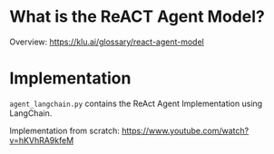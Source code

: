 # What is the ReACT Agent Model?

Overview: https://klu.ai/glossary/react-agent-model


# Implementation

`agent_langchain.py` contains the ReAct Agent Implementation using LangChain.

Implementation from scratch: https://www.youtube.com/watch?v=hKVhRA9kfeM


